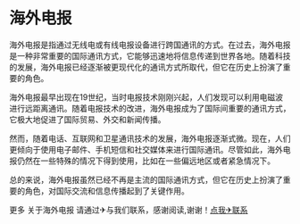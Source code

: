 # 海外电报

海外电报是指通过无线电或有线电报设备进行跨国通讯的方式。在过去，海外电报是一种非常重要的国际通讯方式，它能够迅速地将信息传递到世界各地。随着科技的发展，海外电报已经逐渐被更现代化的通讯方式所取代，但它在历史上扮演了重要的角色。

海外电报最早出现在19世纪，当时电报技术刚刚兴起，人们发现可以利用电磁波进行远距离通讯。随着电报技术的改进，海外电报成为了国际间重要的通讯方式，它极大地促进了国际贸易、外交和新闻传播。

然而，随着电话、互联网和卫星通讯技术的发展，海外电报逐渐式微。现在，人们更倾向于使用电子邮件、手机短信和社交媒体来进行国际通讯。尽管如此，海外电报仍然在一些特殊的情况下得到使用，比如在一些偏远地区或者紧急情况下。

总的来说，海外电报虽然已经不再是主流的国际通讯方式，但它在历史上扮演了重要的角色，对国际交流和信息传播起到了关键作用。

更多 关于海外电报 请通过✈与我们联系，感谢阅读,谢谢！[点我✈联系](https://c.k02.cc)